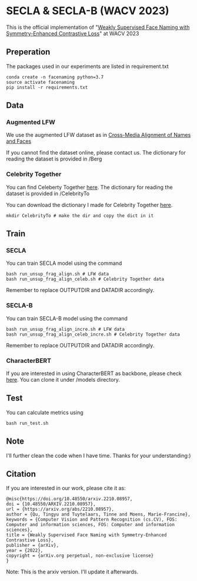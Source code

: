 # SECLA & SECLA-B (WACV 2023)

This is the official implementation of "[Weakly Supervised Face Naming with Symmetry-Enhanced Contrastive Loss](https://arxiv.org/abs/2210.08957)" at WACV 2023

## Preperation

The packages used in our experiments are listed in requirement.txt

    conda create -n facenaming python=3.7
    source activate facenaming
    pip install -r requirements.txt

## Data

### Augmented LFW

We use the augmented LFW dataset as in [Cross-Media Alignment of Names and Faces](https://ieeexplore.ieee.org/document/5332299)

If you cannot find the dataset online, please contact us. The dictionary for reading the dataset is provided in /Berg

### Celebrity Together

You can find Celeberty Together [here](https://www.robots.ox.ac.uk/~vgg/data/celebrity_together/). The dictionary for reading the dataset is provided in /CelebrityTo

You can download the dictionary I made for Celebrity Together [here](https://drive.google.com/drive/folders/1GSZrpFgS9Yv1274kXpGOIA1B4Z3fhnAL?usp=sharing). 

    mkdir CelebrityTo # make the dir and copy the dict in it

## Train

### SECLA

You can train SECLA model using the command

    bash run_unsup_frag_align.sh # LFW data
    bash run_unsup_frag_align_celeb.sh # Celebrity Together data

Remember to replace OUTPUTDIR and DATADIR accordingly.


### SECLA-B

You can train SECLA-B model using the command

    bash run_unsup_frag_align_incre.sh # LFW data
    bash run_unsup_frag_align_celeb_incre.sh # Celebrity Together data

Remember to replace OUTPUTDIR and DATADIR accordingly.

### CharacterBERT

If you are interested in using CharacterBERT as backbone, please check [here](https://github.com/helboukkouri/character-bert). You can clone it under /models directory.

## Test

You can calculate metrics using

    bash run_test.sh

## Note

I'll further clean the code when I have time. Thanks for your understanding:)

## Citation

If you are interested in our work, please cite it as:

    @misc{https://doi.org/10.48550/arxiv.2210.08957,
    doi = {10.48550/ARXIV.2210.08957},
    url = {https://arxiv.org/abs/2210.08957},
    author = {Qu, Tingyu and Tuytelaars, Tinne and Moens, Marie-Francine},
    keywords = {Computer Vision and Pattern Recognition (cs.CV), FOS: Computer and information sciences, FOS: Computer and information sciences},
    title = {Weakly Supervised Face Naming with Symmetry-Enhanced Contrastive Loss},
    publisher = {arXiv},
    year = {2022},
    copyright = {arXiv.org perpetual, non-exclusive license}
    }

Note: This is the arxiv version. I'll update it afterwards.
